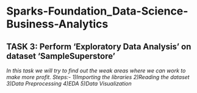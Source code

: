 # Sparks-Foundation_Data-Science-Business-Analytics
## TASK 3: Perform ‘Exploratory Data Analysis’ on dataset ‘SampleSuperstore’

*In this task we will try to find out the weak areas where we can work to make more profit.
Steps:-
1)Importing the libraries
2)Reading the dataset
3)Data Preprocessing
4)EDA
5)Data Visualization*

